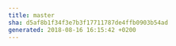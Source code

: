 ```yaml
---
title: master
sha: d5af8b1f34f3e7b3f17711787de4ffb0903b54ad
generated: 2018-08-16 16:15:42 +0200
---
```

